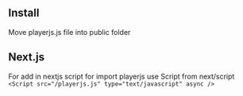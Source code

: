 ## Install
Move playerjs.js file into public folder

## Next.js
For add in nextjs script for import playerjs use Script from next/script
```<Script src="/playerjs.js" type="text/javascript" async />```